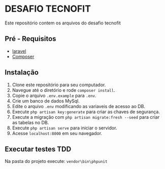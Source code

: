 # DESAFIO TECNOFIT

Este repositório contem os arquivos do desafio tecnofit

## Pré - Requisitos

-   [laravel](http://laravel.com/)
-   [Composer](https://getcomposer.org/)

## Instalação

1. Clone este repositório para seu computador.
2. Navegue até o diretório e rode `composer install`.
3. Copie o arquivo `.env.example` para `.env`.
4. Crie um banco de dados MySql.
5. Edite o arquivo `.env` modificando as variaveis de acesso ao DB.
6. Execute `php artisan key:generate` para criar as chaves de segurança.
7. Execute a migração com `php artisan migrate:fresh --seed` para criar as tabelas no DB.
8. Execute `php artisan serve` para iniciar o servidor.
9. Acesse `localhost:8000` em seu navegador.

## Executar testes TDD

Na pasta do projeto execute:
`vendor\bin\phpunit`
